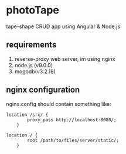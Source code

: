 # photoTape
tape-shape CRUD app using Angular &amp; Node.js

## requirements

1. reverse-proxy web server, im using nginx
2. node.js (v9.0.0)
3. mogodb(v3.2.18)

## nginx configuration

nginx.config should contain something like: 

    location /src/ {
			proxy_pass http://localhost:8080/;
		}
		
    location / {
			root /path/to/files/server/static/;
		}
